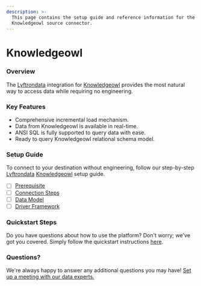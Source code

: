 ```yaml
---
description: >-
  This page contains the setup guide and reference information for the
  Knowledgeowl source connector.
---
```


# Knowledgeowl

### Overview

The [Lyftrondata](https://www.lyftrondata.com/) integration for [Knowledgeowl](https://www.lyftrondata.com/integration/business-analytics/knowledgeowl/) provides the most natural way to access data while requiring no engineering.

### Key Features

* Comprehensive incremental load mechanism.
* Data from Knowledgeowl is available in real-time.
* ANSI SQL is fully supported to query data with ease.
* Ready to query Knowledgeowl relational schema model.

### Setup Guide

To connect to your destination without engineering, follow our step-by-step [Lyftrondata](https://www.lyftrondata.com/) [Knowledgeowl](https://www.lyftrondata.com/integration/business-analytics/knowledgeowl/) setup guide.

* [ ] [Prerequisite](prerequisite.md)
* [ ] [Connection Steps](connection-steps.md)
* [ ] [Data Model](data-model/erd.md)
* [ ] [Driver Framework](driver-framework/)

### Quickstart Steps

Do you have questions about how to use the platform? Don't worry; we've got you covered. Simply follow the quickstart instructions [here](../../).

### Questions? <a href="#questions" id="questions"></a>

We're always happy to answer any additional questions you may have! [Set up a meeting with our data experts.](https://www.lyftrondata.com/book-a-meeting/)
